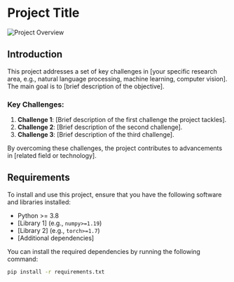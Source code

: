 # Project Title

![Project Overview](path/to/your/image.png)

## Introduction

This project addresses a set of key challenges in [your specific research area, e.g., natural language processing, machine learning, computer vision]. The main goal is to [brief description of the objective].

### Key Challenges:
1. **Challenge 1**: [Brief description of the first challenge the project tackles].
2. **Challenge 2**: [Brief description of the second challenge].
3. **Challenge 3**: [Brief description of the third challenge].

By overcoming these challenges, the project contributes to advancements in [related field or technology]. 

## Requirements

To install and use this project, ensure that you have the following software and libraries installed:

- Python >= 3.8
- [Library 1] (e.g., `numpy>=1.19`)
- [Library 2] (e.g., `torch>=1.7`)
- [Additional dependencies]

You can install the required dependencies by running the following command:

```bash
pip install -r requirements.txt
